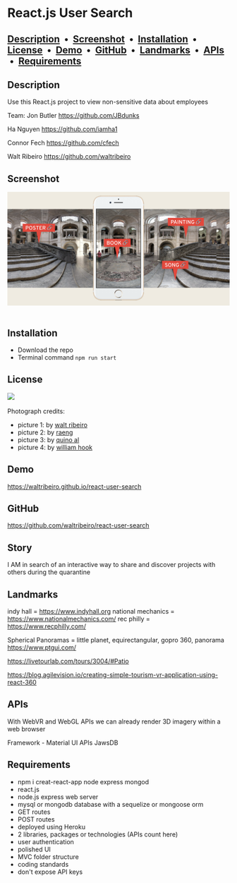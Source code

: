 # React.js User Search
 
## [Description](#description) &nbsp;&bull;&nbsp; [Screenshot](#screenshot) &nbsp;&bull;&nbsp; [Installation](#installation) &nbsp;&bull;&nbsp; [License](#license) &nbsp;&bull;&nbsp; [Demo](#demo) &nbsp;&bull;&nbsp; [GitHub](#gitHub) &nbsp;&bull;&nbsp; [Landmarks](#landmarks) &nbsp;&bull;&nbsp; [APIs](#apis) &nbsp;&bull;&nbsp; [Requirements](#requirements)
  
## Description

Use this React.js project to view non-sensitive data about employees

Team:
Jon Butler
https://github.com/JBdunks

Ha Nguyen
https://github.com/iamha1

Connor Fech
https://github.com/cfech

Walt Ribeiro
https://github.com/waltribeiro


## Screenshot

<img src="./static_assets/screenshot-1.png">
<br><br>

## Installation
* Download the repo
* Terminal command `npm run start`

## License

<img src="https://img.shields.io/badge/license-mit-orange">

Photograph credits:
* picture 1: by [walt ribeiro](http://waltrib.com)
* picture 2: by [raeng](https://unsplash.com/photos/E-HKcFWMM34)
* picture 3: by [quino al](https://unsplash.com/photos/iRt9yOWzfOk)
* picture 4: by [william hook](https://unsplash.com/photos/9e9PD9blAto)

## Demo
https://waltribeiro.github.io/react-user-search

## GitHub
https://github.com/waltribeiro/react-user-search


## Story
I AM in search of an interactive way to share and discover projects with others during the quarantine

## Landmarks
indy hall = https://www.indyhall.org
national mechanics = https://www.nationalmechanics.com/
rec philly = https://www.recphilly.com/

Spherical Panoramas = little planet, equirectangular, gopro 360, panorama
https://www.ptgui.com/

https://livetourlab.com/tours/3004/#Patio

https://blog.agilevision.io/creating-simple-tourism-vr-application-using-react-360

## APIs
With WebVR and WebGL APIs we can already render 3D imagery within a web browser

Framework - Material UI
APIs 
JawsDB

## Requirements
* npm i creat-react-app node express mongod
* react.js
* node.js express web server
* mysql or mongodb database with a sequelize or mongoose orm
* GET routes
* POST routes
* deployed using Heroku
* 2 libraries, packages or technologies (APIs count here)
* user authentication
* polished UI
* MVC folder structure
* coding standards
* don't expose API keys